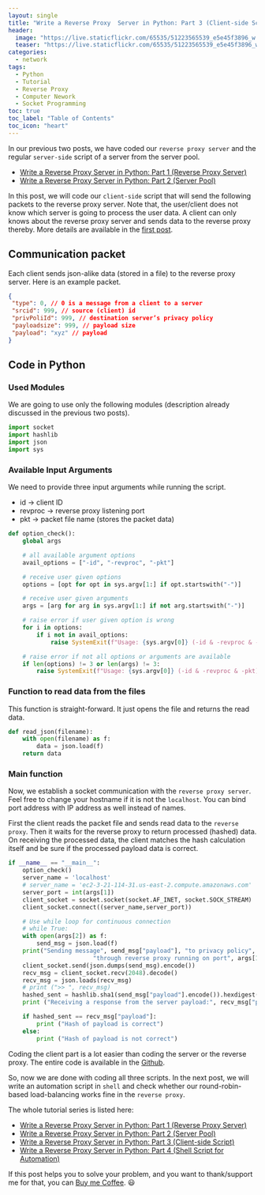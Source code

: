 ```yaml
---
layout: single
title: "Write a Reverse Proxy  Server in Python: Part 3 (Client-side Script)"
header:
  image: "https://live.staticflickr.com/65535/51223565539_e5e45f3896_w.jpg"
  teaser: "https://live.staticflickr.com/65535/51223565539_e5e45f3896_w.jpg"
categories:
  - network
tags:
  - Python
  - Tutorial
  - Reverse Proxy
  - Computer Nework
  - Socket Programming
toc: true
toc_label: "Table of Contents"
toc_icon: "heart"
---
```



In our previous two posts, we have coded our `reverse proxy server` and the regular `server-side` script of a server from the server pool.

* [Write a Reverse Proxy Server in Python: Part 1 (Reverse Proxy Server)](https://shantoroy.com/network/write-a-reverse-proxy-server-in-python/)
* [Write a Reverse Proxy Server in Python: Part 2 (Server Pool)](https://shantoroy.com/network/write-a-reverse-proxy-in-python-part-02-servers/)

In this post, we will code our `client-side` script that will send the following packets to the reverse proxy server. Note that, the user/client does not know which server is going to process the user data. A client can only knows about the reverse proxy server and sends data to the reverse proxy thereby. More details are available in the [first post](https://shantoroy.com/network/write-a-reverse-proxy-server-in-python/).

## Communication packet
Each client sends json-alike data (stored in a file) to the reverse proxy server. Here is an example packet.

```json
{
 "type": 0, // 0 is a message from a client to a server
 "srcid": 999, // source (client) id
 "privPoliId": 999, // destination server’s privacy policy
 "payloadsize": 999, // payload size
 "payload": "xyz" // payload
}
```

## Code in Python
### Used Modules
We are going to use only the following modules (description already discussed in the previous two posts).
```python
import socket 
import hashlib
import json
import sys
```

### Available Input Arguments
We need to provide three input arguments while running the script.
* id $\rightarrow$ client ID
*  revproc $\rightarrow$ reverse proxy listening port
* pkt $\rightarrow$ packet file name (stores the packet data)
```python
def option_check():
    global args 

    # all available argument options
    avail_options = ["-id", "-revproc", "-pkt"]

    # receive user given options
    options = [opt for opt in sys.argv[1:] if opt.startswith("-")]

    # receive user given arguments
    args = [arg for arg in sys.argv[1:] if not arg.startswith("-")]

    # raise error if user given option is wrong
    for i in options:
        if i not in avail_options:
            raise SystemExit(f"Usage: {sys.argv[0]} (-id & -revproc & -pkt) <argument>...")

    # raise error if not all options or arguments are available
    if len(options) != 3 or len(args) != 3:
        raise SystemExit(f"Usage: {sys.argv[0]} (-id & -revproc & -pkt) <argument>...")
```

### Function to read data from the files
This function is straight-forward. It just opens the file and returns the read data.
```python
def read_json(filename):
    with open(filename) as f:
        data = json.load(f)
    return data
```

### Main function
Now, we establish a socket communication with the `reverse proxy server`. Feel free to change your hostname if it is not the `localhost`. You can bind port address with IP address as well instead of names. 

First the client reads the packet file and sends read data to the `reverse proxy`. Then it waits for the reverse proxy to return processed (hashed) data.
On receiving the processed data, the client matches the hash calculation itself and be sure if the processed payload data is correct. 
```python
if __name__ == "__main__":
    option_check()
    server_name = 'localhost'
    # server_name = 'ec2-3-21-114-31.us-east-2.compute.amazonaws.com'
    server_port = int(args[1])
    client_socket = socket.socket(socket.AF_INET, socket.SOCK_STREAM)
    client_socket.connect((server_name,server_port))

    # Use while loop for continuous connection
    # while True:
    with open(args[2]) as f:
        send_msg = json.load(f)
    print("Sending message", send_msg["payload"], "to privacy policy", send_msg["privPoliId"],\
                        "through reverse proxy running on port", args[1])
    client_socket.send(json.dumps(send_msg).encode())
    recv_msg = client_socket.recv(2048).decode()
    recv_msg = json.loads(recv_msg)
    # print (">> ", recv_msg)
    hashed_sent = hashlib.sha1(send_msg["payload"].encode()).hexdigest()
    print ("Receiving a response from the server payload:", recv_msg["payload"])

    if hashed_sent == recv_msg["payload"]:
        print ("Hash of payload is correct")
    else:
        print ("Hash of payload is not correct")
```

Coding the client part is a lot easier than coding the server or the reverse proxy. The entire code is available in the [Github](https://github.com/shantoroy/reverse_proxy/blob/master/client.py).

So, now we are done with coding all three scripts. In the next post, we will write an automation script in `shell` and check whether our round-robin-based load-balancing works fine in the `reverse proxy`.


The whole tutorial series is listed here:
* [Write a Reverse Proxy Server in Python: Part 1 (Reverse Proxy Server)](https://shantoroy.com/network/write-a-reverse-proxy-server-in-python/)
* [Write a Reverse Proxy Server in Python: Part 2 (Server Pool)](https://shantoroy.com/network/write-a-reverse-proxy-in-python-part-02-servers/)
* [Write a Reverse Proxy Server in Python: Part 3 (Client-side Script)](https://shantoroy.com/network/write-a-reverse-proxy-server-client-side-script/)
* [Write a Reverse Proxy Server in Python: Part 4 (Shell Script for Automation)](https://shantoroy.com/network/write-a-reverse-proxy-in-python-automation-shell-script/)


If this post helps you to solve your problem, and you want to thank/support me for that, you can  [Buy me Coffee](https://www.paypal.me/shantoroy). :smiley:
<!--stackedit_data:
eyJoaXN0b3J5IjpbLTExOTYzNDUzMTIsMTQ0MzIyODI5MSwtMT
g4Njc1NjUwLC0xOTIxMjc5MzcyLC0yMDgwODc4OTA3LC0yMTI2
NDc4MTg0LDE2ODExMTk5NjUsLTU4MDUzNTY3OV19
-->